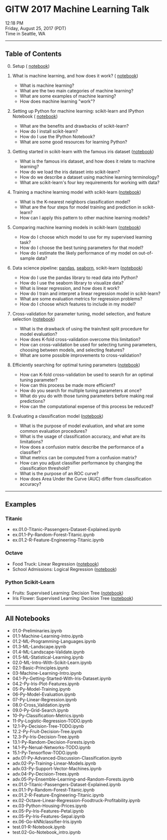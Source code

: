 # GITW 2017 Machine Learning Talk

<div class="vk_c vk_gy vk_sh card-section _MZc">    <div class="vk_bk vk_ans">12:18 PM</div> <div class="vk_gy vk_sh"> Friday, <span class="_Hq">August 25, 2017</span>  <span class="_Hq"> (PDT) </span>  </div> <span>  Time in Seattle, WA  </span>    </div>

***

## Table of Contents

0. Setup ( [notebook](01.0-Preliminaries.ipynb))

1. What is machine learning, and how does it work? ( [notebook](01_machine_learning_intro.ipynb))
    - What is machine learning?
    - What are the two main categories of machine learning?
    - What are some examples of machine learning?
    - How does machine learning "work"?

2. Setting up Python for machine learning: scikit-learn and IPython Notebook ( [notebook](01.1-Machine-Learning-Intro.ipynb))
    - What are the benefits and drawbacks of scikit-learn?
    - How do I install scikit-learn?
    - How do I use the IPython Notebook?
    - What are some good resources for learning Python?

3. Getting started in scikit-learn with the famous iris dataset ([notebook](04.1-Py-Getting-Started-With-Iris-Dataset.ipynb))
    - What is the famous iris dataset, and how does it relate to machine learning?
    - How do we load the iris dataset into scikit-learn?
    - How do we describe a dataset using machine learning terminology?
    - What are scikit-learn's four key requirements for working with data?

4. Training a machine learning model with scikit-learn ([notebook](05-Py-Model-Training.ipynb))
    - What is the K-nearest neighbors classification model?
    - What are the four steps for model training and prediction in scikit-learn?
    - How can I apply this pattern to other machine learning models?

5. Comparing machine learning models in scikit-learn ([notebook](06-Py-Model-Evaluation.ipynb))
    - How do I choose which model to use for my supervised learning task?
    - How do I choose the best tuning parameters for that model?
    - How do I estimate the likely performance of my model on out-of-sample data?

6. Data science pipeline: [pandas](http://pandas.pydata.org/), [seaborn](https://seaborn.pydata.org/), scikit-learn ([notebook](07-Py-Linear-Regression.ipynb))
    - How do I use the pandas library to read data into Python?
    - How do I use the seaborn library to visualize data?
    - What is linear regression, and how does it work?
    - How do I train and interpret a linear regression model in scikit-learn?
    - What are some evaluation metrics for regression problems?
    - How do I choose which features to include in my model?

7. Cross-validation for parameter tuning, model selection, and feature selection ([notebook](08.0-Cross_Validation.ipynb))
    - What is the drawback of using the train/test split procedure for model evaluation?
    - How does K-fold cross-validation overcome this limitation?
    - How can cross-validation be used for selecting tuning parameters, choosing between models, and selecting features?
    - What are some possible improvements to cross-validation?

8. Efficiently searching for optimal tuning parameters ([notebook](09.0-Py-Grid-Search.ipynb))
    - How can K-fold cross-validation be used to search for an optimal tuning parameter?
    - How can this process be made more efficient?
    - How do you search for multiple tuning parameters at once?
    - What do you do with those tuning parameters before making real predictions?
    - How can the computational expense of this process be reduced?

9. Evaluating a classification model ([notebook](10-Py-Classification-Metrics.ipynb))
    - What is the purpose of model evaluation, and what are some common evaluation procedures?
    - What is the usage of classification accuracy, and what are its limitations?
    - How does a confusion matrix describe the performance of a classifier?
    - What metrics can be computed from a confusion matrix?
    - How can you adjust classifier performance by changing the classification threshold?
    - What is the purpose of an ROC curve?
    - How does Area Under the Curve (AUC) differ from classification accuracy?

***

## Examples

### Titanic
- ex.01.0-Titanic-Passengers-Dataset-Explained.ipynb
- ex.01.1-Py-Random-Forest-Titanic.ipynb
- ex.01.2-R-Feature-Engineering-Titanic.ipynb

### Octave
* Food Truck: Linear Regression ([notebook](ex.02-Octave-Linear-Regression-Foodtruck-Profitability.ipynb))
* School Admissions: Logical Regression ([notebook](ex.02-Octave-Logistic-Regression-School-Admissions.ipynb))

### Python Scikit-Learn
* Fruits: Supervised Learning: Decision Tree ([notebook](12.2-Py-Fruit-Decision-Tree.ipynb))
* Iris Flower: Supervised Learning: Decision Tree ([notebook](12.3-Py-Iris-Decision-Tree.ipynb))

***

## All Notebooks

- 01.0-Preliminaries.ipynb
- 01.1-Machine-Learning-Intro.ipynb
- 01.2-ML-Programming-Languages.ipynb
- 01.3-ML-Landscape.ipynb
- 01.4-ML-Landscape-Validate.ipynb
- 01.5-ML-Statistical-Learning.ipynb
- 02.0-ML-Intro-With-Scikit-Learn.ipynb
- 02.1-Basic-Principles.ipynb
- 03-Machine-Learning-Intro.ipynb
- 04.1-Py-Getting-Started-With-Iris-Dataset.ipynb
- 04.2-Py-Iris-Plot-Features.ipynb
- 05-Py-Model-Training.ipynb
- 06-Py-Model-Evaluation.ipynb
- 07-Py-Linear-Regression.ipynb
- 08.0-Cross_Validation.ipynb
- 09.0-Py-Grid-Search.ipynb
- 10-Py-Classification-Metrics.ipynb
- 11-Py-Logistic-Regression-TODO.ipynb
- 12.1-Py-Decision-Tree-TODO.ipynb
- 12.2-Py-Fruit-Decision-Tree.ipynb
- 12.3-Py-Iris-Decision-Tree.ipynb
- 13.1-Py-Random-Decision-Forests.ipynb
- 14.1-Py-Nerual-Networks-TODO.ipynb
- 15.1-Py-Tensorflow-TODO.ipynb
- adv.01-Py-Advanced-Discussion-Classification.ipynb
- adv.02-Py-Training-Linear-Models.ipynb
- adv.03-Py-Support-Vector-Machines.ipynb
- adv.04-Py-Decision-Trees.ipynb
- adv.05-Py-Ensemble-Learning-and-Random-Forests.ipynb
- ex.01.0-Titanic-Passengers-Dataset-Explained.ipynb
- ex.01.1-Py-Random-Forest-Titanic.ipynb
- ex.01.2-R-Feature-Engineering-Titanic.ipynb
- ex.02-Octave-Linear-Regression-Foodtruck-Profitability.ipynb
- ex.03-Python-Housing-Prices.ipynb
- ex.05-Py-Iris-Features-Petal.ipynb
- ex.05-Py-Iris-Features-Sepal.ipynb
- ex.06-Go-kNNclassifier-Iris.ipynb
- test.01-R-Notebook.ipynb
- test.02-Go-Notebook_intro.ipynb